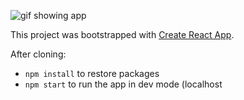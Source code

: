 ![gif showing app](https://media.giphy.com/media/idSqSoFe0JzP1WTtOR/giphy.gif)


This project was bootstrapped with [Create React App](https://github.com/facebook/create-react-app).

After cloning:

- `npm install` to restore packages
- `npm start` to run the app in dev mode (localhost
